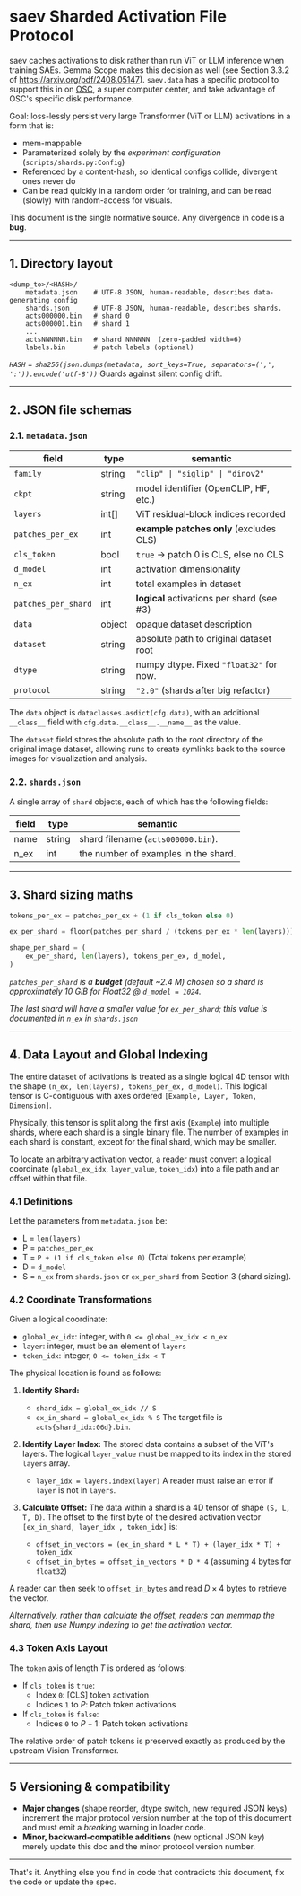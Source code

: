 # saev Sharded Activation File Protocol

saev caches activations to disk rather than run ViT or LLM inference when training SAEs.
Gemma Scope makes this decision as well (see Section 3.3.2 of https://arxiv.org/pdf/2408.05147).
`saev.data` has a specific protocol to support this in on [OSC](https://www.osc.edu), a super computer center, and take advantage of OSC's specific disk performance. 

Goal: loss-lessly persist very large Transformer (ViT or LLM) activations in a form that is:

* mem-mappable
* Parameterized solely by the *experiment configuration* (`scripts/shards.py:Config`)
* Referenced by a content-hash, so identical configs collide, divergent ones never do
* Can be read quickly in a random order for training, and can be read (slowly) with random-access for visuals.

This document is the single normative source. Any divergence in code is a **bug**.

---

## 1. Directory layout

```
<dump_to>/<HASH>/
    metadata.json    # UTF-8 JSON, human-readable, describes data-generating config
    shards.json      # UTF-8 JSON, human-readable, describes shards.
    acts000000.bin   # shard 0
    acts000001.bin   # shard 1
    ...
    actsNNNNNN.bin   # shard NNNNNN  (zero-padded width=6)
    labels.bin       # patch labels (optional)
```

*`HASH` = `sha256(json.dumps(metadata, sort_keys=True, separators=(',', ':')).encode('utf-8'))`*
Guards against silent config drift.

---

## 2. JSON file schemas

### 2.1. `metadata.json`

| field                | type   | semantic                                   |
| -------------------- | ------ | ------------------------------------------ |
| `family`             | string | `"clip" \| "siglip" \| "dinov2"`           |
| `ckpt`               | string | model identifier (OpenCLIP, HF, etc.)      |
| `layers`             | int[]  | ViT residual‐block indices recorded        |
| `patches_per_ex`     | int    | **example patches only** (excludes CLS)    |
| `cls_token`          | bool   | `true` -> patch 0 is CLS, else no CLS      |
| `d_model`            | int    | activation dimensionality                  |
| `n_ex`               | int    | total examples in dataset                  |
| `patches_per_shard`  | int    | **logical** activations per shard (see #3) |
| `data`               | object | opaque dataset description                 |
| `dataset`            | string | absolute path to original dataset root     |
| `dtype`              | string | numpy dtype. Fixed `"float32"` for now.    |
| `protocol`           | string | `"2.0"` (shards after big refactor)        |

The `data` object is `dataclasses.asdict(cfg.data)`, with an additional `__class__` field with `cfg.data.__class__.__name__` as the value.

The `dataset` field stores the absolute path to the root directory of the original image dataset, allowing runs to create symlinks back to the source images for visualization and analysis.

### 2.2. `shards.json`

A single array of `shard` objects, each of which has the following fields:

| field  | type   | semantic                             |
| ------ | ------ | ------------------------------------ |
| name   | string | shard filename (`acts000000.bin`).   |
| n_ex   | int    | the number of examples in the shard. |

---

## 3. Shard sizing maths

```python
tokens_per_ex = patches_per_ex + (1 if cls_token else 0)

ex_per_shard = floor(patches_per_shard / (tokens_per_ex * len(layers)))

shape_per_shard = (
    ex_per_shard, len(layers), tokens_per_ex, d_model,
)
```

*`patches_per_shard` is a **budget** (default ~2.4 M) chosen so a shard is approximately 10 GiB for Float32 @ `d_model = 1024`.*

*The last shard will have a smaller value for `ex_per_shard`; this value is documented in `n_ex` in `shards.json`*

---

## 4. Data Layout and Global Indexing

The entire dataset of activations is treated as a single logical 4D tensor with the shape `(n_ex, len(layers), tokens_per_ex, d_model)`. This logical tensor is C-contiguous with axes ordered `[Example, Layer, Token, Dimension]`.

Physically, this tensor is split along the first axis (`Example`) into multiple shards, where each shard is a single binary file. The number of examples in each shard is constant, except for the final shard, which may be smaller.

To locate an arbitrary activation vector, a reader must convert a logical coordinate (`global_ex_idx`, `layer_value`, `token_idx`) into a file path and an offset within that file.

### 4.1 Definitions

Let the parameters from `metadata.json` be:

* L = `len(layers)`
* P = `patches_per_ex`
* T = `P + (1 if cls_token else 0)` (Total tokens per example)
* D = `d_model`
* S = `n_ex` from `shards.json` or `ex_per_shard` from Section 3 (shard sizing).

### 4.2 Coordinate Transformations

Given a logical coordinate:

* `global_ex_idx`: integer, with `0 <= global_ex_idx < n_ex`
* `layer`: integer, must be an element of `layers`
* `token_idx`: integer, `0 <= token_idx < T`

The physical location is found as follows:

1.  **Identify Shard:**
    * `shard_idx = global_ex_idx // S`
    * `ex_in_shard = global_ex_idx % S`
    The target file is `acts{shard_idx:06d}.bin`.

2.  **Identify Layer Index:** The stored data contains a subset of the ViT's layers. The logical `layer_value` must be mapped to its index in the stored `layers` array.
    * `layer_idx = layers.index(layer)`
    A reader must raise an error if `layer` is not in `layers`.

3.  **Calculate Offset:** The data within a shard is a 4D tensor of shape `(S, L, T, D)`. The offset to the first byte of the desired activation vector `[ex_in_shard, layer_idx , token_idx]` is:
    * `offset_in_vectors = (ex_in_shard * L * T) + (layer_idx * T) + token_idx`
    * `offset_in_bytes = offset_in_vectors * D * 4` (assuming 4 bytes for `float32`)

A reader can then seek to `offset_in_bytes` and read $D \times 4$ bytes to retrieve the vector.

*Alternatively, rather than calculate the offset, readers can memmap the shard, then use Numpy indexing to get the activation vector.*

### 4.3 Token Axis Layout

The `token` axis of length $T$ is ordered as follows:
* If `cls_token` is `true`:
    * Index `0`: [CLS] token activation
    * Indices `1` to $P$: Patch token activations
* If `cls_token` is `false`:
    * Indices `0` to $P-1$: Patch token activations

The relative order of patch tokens is preserved exactly as produced by the upstream Vision Transformer.

---

## 5 Versioning & compatibility

* **Major changes** (shape reorder, dtype switch, new required JSON keys) increment the major protocol version number at the top of this document and must emit a *breaking* warning in loader code.
* **Minor, backward-compatible additions** (new optional JSON key) merely update this doc and the minor protocol version number.

---

That's it.
Anything else you find in code that contradicts this document, fix the code or update the spec.
